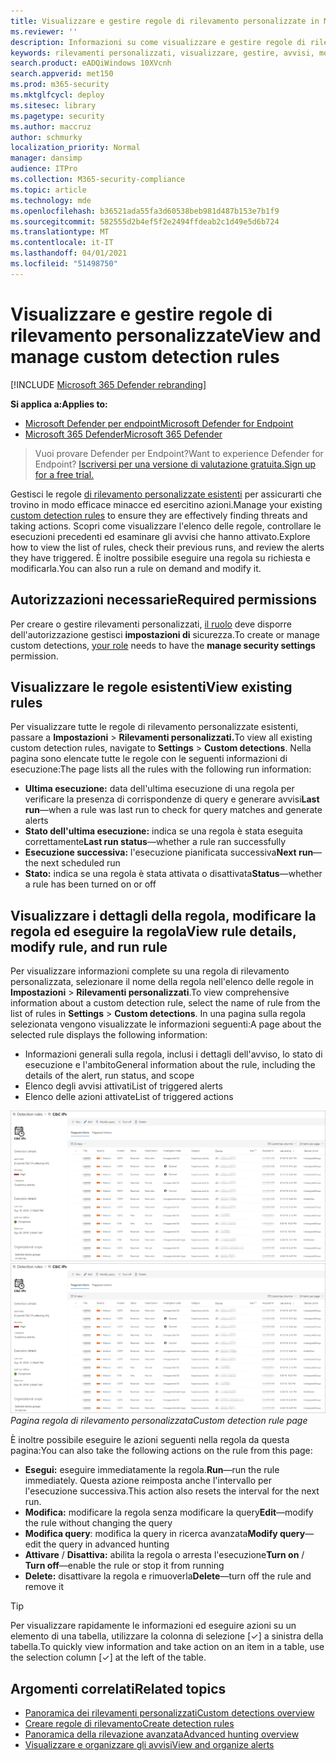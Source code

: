 ```yaml
---
title: Visualizzare e gestire regole di rilevamento personalizzate in Microsoft Defender ATP
ms.reviewer: ''
description: Informazioni su come visualizzare e gestire regole di rilevamento personalizzate
keywords: rilevamenti personalizzati, visualizzare, gestire, avvisi, modificare, eseguire su richiesta, regole di rilevamento, ricerca avanzata, ricerca, query, azioni di risposta, mdatp, microsoft defender atp
search.product: eADQiWindows 10XVcnh
search.appverid: met150
ms.prod: m365-security
ms.mktglfcycl: deploy
ms.sitesec: library
ms.pagetype: security
ms.author: maccruz
author: schmurky
localization_priority: Normal
manager: dansimp
audience: ITPro
ms.collection: M365-security-compliance
ms.topic: article
ms.technology: mde
ms.openlocfilehash: b36521ada55fa3d60538beb981d487b153e7b1f9
ms.sourcegitcommit: 582555d2b4ef5f2e2494ffdeab2c1d49e5d6b724
ms.translationtype: MT
ms.contentlocale: it-IT
ms.lasthandoff: 04/01/2021
ms.locfileid: "51498750"
---
```

# <a name="view-and-manage-custom-detection-rules"></a><span data-ttu-id="723b9-104">Visualizzare e gestire regole di rilevamento personalizzate</span><span class="sxs-lookup"><span data-stu-id="723b9-104">View and manage custom detection rules</span></span>

[!INCLUDE [Microsoft 365 Defender rebranding](../../includes/microsoft-defender.md)]

<span data-ttu-id="723b9-105">**Si applica a:**</span><span class="sxs-lookup"><span data-stu-id="723b9-105">**Applies to:**</span></span>
- [<span data-ttu-id="723b9-106">Microsoft Defender per endpoint</span><span class="sxs-lookup"><span data-stu-id="723b9-106">Microsoft Defender for Endpoint</span></span>](https://go.microsoft.com/fwlink/p/?linkid=2154037)
- [<span data-ttu-id="723b9-107">Microsoft 365 Defender</span><span class="sxs-lookup"><span data-stu-id="723b9-107">Microsoft 365 Defender</span></span>](https://go.microsoft.com/fwlink/?linkid=2118804)

><span data-ttu-id="723b9-108">Vuoi provare Defender per Endpoint?</span><span class="sxs-lookup"><span data-stu-id="723b9-108">Want to experience Defender for Endpoint?</span></span> [<span data-ttu-id="723b9-109">Iscriversi per una versione di valutazione gratuita.</span><span class="sxs-lookup"><span data-stu-id="723b9-109">Sign up for a free trial.</span></span>](https://www.microsoft.com/microsoft-365/windows/microsoft-defender-atp?ocid=docs-wdatp-assignaccess-abovefoldlink)

<span data-ttu-id="723b9-110">Gestisci le regole [di rilevamento personalizzate esistenti](custom-detection-rules.md) per assicurarti che trovino in modo efficace minacce ed esercitino azioni.</span><span class="sxs-lookup"><span data-stu-id="723b9-110">Manage your existing [custom detection rules](custom-detection-rules.md) to ensure they are effectively finding threats and taking actions.</span></span> <span data-ttu-id="723b9-111">Scopri come visualizzare l'elenco delle regole, controllare le esecuzioni precedenti ed esaminare gli avvisi che hanno attivato.</span><span class="sxs-lookup"><span data-stu-id="723b9-111">Explore how to view the list of rules, check their previous runs, and review the alerts they have triggered.</span></span> <span data-ttu-id="723b9-112">È inoltre possibile eseguire una regola su richiesta e modificarla.</span><span class="sxs-lookup"><span data-stu-id="723b9-112">You can also run a rule on demand and modify it.</span></span>

## <a name="required-permissions"></a><span data-ttu-id="723b9-113">Autorizzazioni necessarie</span><span class="sxs-lookup"><span data-stu-id="723b9-113">Required permissions</span></span>

<span data-ttu-id="723b9-114">Per creare o gestire rilevamenti personalizzati, [il ruolo](user-roles.md#create-roles-and-assign-the-role-to-an-azure-active-directory-group) deve disporre dell'autorizzazione gestisci **impostazioni di** sicurezza.</span><span class="sxs-lookup"><span data-stu-id="723b9-114">To create or manage custom detections, [your role](user-roles.md#create-roles-and-assign-the-role-to-an-azure-active-directory-group) needs to have the **manage security settings** permission.</span></span>

## <a name="view-existing-rules"></a><span data-ttu-id="723b9-115">Visualizzare le regole esistenti</span><span class="sxs-lookup"><span data-stu-id="723b9-115">View existing rules</span></span>

<span data-ttu-id="723b9-116">Per visualizzare tutte le regole di rilevamento personalizzate esistenti, passare a **Impostazioni**  >  **Rilevamenti personalizzati.**</span><span class="sxs-lookup"><span data-stu-id="723b9-116">To view all existing custom detection rules, navigate to **Settings** > **Custom detections**.</span></span> <span data-ttu-id="723b9-117">Nella pagina sono elencate tutte le regole con le seguenti informazioni di esecuzione:</span><span class="sxs-lookup"><span data-stu-id="723b9-117">The page lists all the rules with the following run information:</span></span>

- <span data-ttu-id="723b9-118">**Ultima esecuzione:** data dell'ultima esecuzione di una regola per verificare la presenza di corrispondenze di query e generare avvisi</span><span class="sxs-lookup"><span data-stu-id="723b9-118">**Last run**—when a rule was last run to check for query matches and generate alerts</span></span>
- <span data-ttu-id="723b9-119">**Stato dell'ultima esecuzione:** indica se una regola è stata eseguita correttamente</span><span class="sxs-lookup"><span data-stu-id="723b9-119">**Last run status**—whether a rule ran successfully</span></span>
- <span data-ttu-id="723b9-120">**Esecuzione successiva:** l'esecuzione pianificata successiva</span><span class="sxs-lookup"><span data-stu-id="723b9-120">**Next run**—the next scheduled run</span></span>
- <span data-ttu-id="723b9-121">**Stato:** indica se una regola è stata attivata o disattivata</span><span class="sxs-lookup"><span data-stu-id="723b9-121">**Status**—whether a rule has been turned on or off</span></span>

## <a name="view-rule-details-modify-rule-and-run-rule"></a><span data-ttu-id="723b9-122">Visualizzare i dettagli della regola, modificare la regola ed eseguire la regola</span><span class="sxs-lookup"><span data-stu-id="723b9-122">View rule details, modify rule, and run rule</span></span>

<span data-ttu-id="723b9-123">Per visualizzare informazioni complete su una regola di rilevamento personalizzata, selezionare il nome della regola nell'elenco delle regole in **Impostazioni**  >  **Rilevamenti personalizzati**.</span><span class="sxs-lookup"><span data-stu-id="723b9-123">To view comprehensive information about a custom detection rule, select the name of rule from the list of rules in **Settings** > **Custom detections**.</span></span> <span data-ttu-id="723b9-124">In una pagina sulla regola selezionata vengono visualizzate le informazioni seguenti:</span><span class="sxs-lookup"><span data-stu-id="723b9-124">A page about the selected rule displays the following information:</span></span>

- <span data-ttu-id="723b9-125">Informazioni generali sulla regola, inclusi i dettagli dell'avviso, lo stato di esecuzione e l'ambito</span><span class="sxs-lookup"><span data-stu-id="723b9-125">General information about the rule, including the details of the alert, run status, and scope</span></span>
- <span data-ttu-id="723b9-126">Elenco degli avvisi attivati</span><span class="sxs-lookup"><span data-stu-id="723b9-126">List of triggered alerts</span></span>
- <span data-ttu-id="723b9-127">Elenco delle azioni attivate</span><span class="sxs-lookup"><span data-stu-id="723b9-127">List of triggered actions</span></span>

<span data-ttu-id="723b9-128">![Pagina regola di rilevamento personalizzata](images/atp-custom-detection-rule-details.png)</span><span class="sxs-lookup"><span data-stu-id="723b9-128">![Custom detection rule page](images/atp-custom-detection-rule-details.png)</span></span><br>
<span data-ttu-id="723b9-129">*Pagina regola di rilevamento personalizzata*</span><span class="sxs-lookup"><span data-stu-id="723b9-129">*Custom detection rule page*</span></span>

<span data-ttu-id="723b9-130">È inoltre possibile eseguire le azioni seguenti nella regola da questa pagina:</span><span class="sxs-lookup"><span data-stu-id="723b9-130">You can also take the following actions on the rule from this page:</span></span>

- <span data-ttu-id="723b9-131">**Esegui:** eseguire immediatamente la regola.</span><span class="sxs-lookup"><span data-stu-id="723b9-131">**Run**—run the rule immediately.</span></span> <span data-ttu-id="723b9-132">Questa azione reimposta anche l'intervallo per l'esecuzione successiva.</span><span class="sxs-lookup"><span data-stu-id="723b9-132">This action also resets the interval for the next run.</span></span>
- <span data-ttu-id="723b9-133">**Modifica:** modificare la regola senza modificare la query</span><span class="sxs-lookup"><span data-stu-id="723b9-133">**Edit**—modify the rule without changing the query</span></span>
- <span data-ttu-id="723b9-134">**Modifica query**: modifica la query in ricerca avanzata</span><span class="sxs-lookup"><span data-stu-id="723b9-134">**Modify query**—edit the query in advanced hunting</span></span>
- <span data-ttu-id="723b9-135">**Attivare**  /  **Disattiva:** abilita la regola o arresta l'esecuzione</span><span class="sxs-lookup"><span data-stu-id="723b9-135">**Turn on** / **Turn off**—enable the rule or stop it from running</span></span>
- <span data-ttu-id="723b9-136">**Delete:** disattivare la regola e rimuoverla</span><span class="sxs-lookup"><span data-stu-id="723b9-136">**Delete**—turn off the rule and remove it</span></span>

>[!TIP]
><span data-ttu-id="723b9-137">Per visualizzare rapidamente le informazioni ed eseguire azioni su un elemento di una tabella, utilizzare la colonna di selezione [&#10003;] a sinistra della tabella.</span><span class="sxs-lookup"><span data-stu-id="723b9-137">To quickly view information and take action on an item in a table, use the selection column [&#10003;] at the left of the table.</span></span>

## <a name="related-topics"></a><span data-ttu-id="723b9-138">Argomenti correlati</span><span class="sxs-lookup"><span data-stu-id="723b9-138">Related topics</span></span>
- [<span data-ttu-id="723b9-139">Panoramica dei rilevamenti personalizzati</span><span class="sxs-lookup"><span data-stu-id="723b9-139">Custom detections overview</span></span>](overview-custom-detections.md)
- [<span data-ttu-id="723b9-140">Creare regole di rilevamento</span><span class="sxs-lookup"><span data-stu-id="723b9-140">Create detection rules</span></span>](custom-detection-rules.md)
- [<span data-ttu-id="723b9-141">Panoramica della rilevazione avanzata</span><span class="sxs-lookup"><span data-stu-id="723b9-141">Advanced hunting overview</span></span>](advanced-hunting-overview.md)
- [<span data-ttu-id="723b9-142">Visualizzare e organizzare gli avvisi</span><span class="sxs-lookup"><span data-stu-id="723b9-142">View and organize alerts</span></span>](alerts-queue.md)
